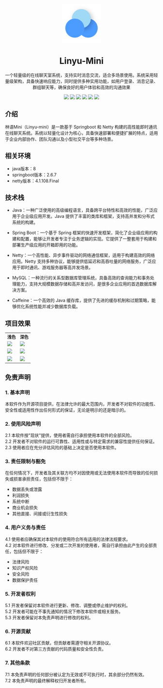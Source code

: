 <p align="center">
  <img width="128px" src=".github/logo.png" />
</p>
<div  align="center">
<h1>Linyu-Mini</h1>
<p>一个轻量级的在线聊天室系统，支持实时消息交流，适合多场景使用。系统采用轻量级架构，具备快速响应能力，同时提供多种实用功能，如用户登录、消息记录、群组聊天等，确保良好的用户体验和高效的沟通效果</p>
<img src="https://img.shields.io/badge/Java-8-red?logo=java&logoColor=white">
<img src="https://img.shields.io/badge/Spring%20Boot-2.6.7-green?logo=spring-boot&logoColor=white">
<img src="https://img.shields.io/badge/Netty-4.x-red?logo=netty&logoColor=white">
<img src="https://img.shields.io/badge/MySQL-8.0-blue?logo=mysql&logoColor=white">
<img src="https://img.shields.io/badge/Hutool-5.8.18-42b983?logo=java&logoColor=white">
<img src="https://img.shields.io/badge/Caffeine-2.9.3-4e77b2?logo=java&logoColor=white">
</div>

## 介绍

林语Mini（Linyu-mini）是一款基于 Springboot 和 Netty
构建的高性能即时通讯在线聊天系统。系统以轻量化设计为核心，具备快速部署和便捷扩展的特点，适用于企业内部协作、团队沟通以及小型社交平台等多种场景。

## 相关环境

- java版本：8
- springboot版本：2.6.7
- netty版本：4.1.108.Final

## 技术栈

- Java：一种广泛使用的高级编程语言，具备跨平台特性和高效的性能，广泛应用于企业级应用开发。Java 提供了丰富的类库和框架，支持高并发和分布式系统的构建。

- Spring Boot：一个基于 Spring 框架的快速开发框架，简化了企业级应用的构建和配置，能够让开发者专注于业务逻辑的实现。它提供了一整套用于构建和部署生产级应用的开箱即用的功能。

- Netty：一个高性能、异步事件驱动的网络通信框架，适用于构建高效的网络应用。Netty
  支持多种协议，能够提供低延迟和高吞吐量的网络服务，广泛应用于即时通讯、游戏服务器等高并发场景。

- MySQL：一种流行的关系型数据库管理系统，具备高效的查询能力和事务处理能力，支持大规模数据存储和高并发访问，是很多企业应用的首选数据库解决方案。

- Caffeine：一个高效的 Java 缓存库，提供了先进的缓存机制和过期策略，能够优化系统性能并减少数据库负载。

## 项目效果

<table>
  <tr>
      <td width="50%" align="center"><b>浅色</b></td>
      <td width="50%" align="center"><b>深色</b></td>
  </tr>
  <tr>
     <td><img src="https://github.com/user-attachments/assets/7460447a-c0ce-41e4-8753-b4c24c61d29f"/></td>
     <td><img src="https://github.com/user-attachments/assets/d5bb00aa-5d42-43d9-ac86-7d848f22589a"/></td>
  </tr>
  <tr>
     <td><img src="https://github.com/user-attachments/assets/87488c61-d9a8-4ef7-bfee-b1cb08aac74b"/></td>
     <td><img src="https://github.com/user-attachments/assets/9e3e8469-46fc-4c6f-9513-9154ec921c9a"/></td>
  </tr>
  <tr>
     <td><img src="https://github.com/user-attachments/assets/591df13b-0b80-4c64-a437-f377ff2a27d3"/></td>
     <td><img src="https://github.com/user-attachments/assets/e682ca36-44eb-4af0-a1cd-0bfdef7a7935"/></td>
  </tr>
</table>

## 免责声明

### 1. 基本声明

本软件作为开源项目提供，在法律允许的最大范围内，开发者不对软件的功能性、安全性或适用性作出任何形式的保证，无论是明示的还是暗示的。

### 2. 使用风险声明

2.1 本软件按"现状"提供，使用者需自行承担使用本软件的全部风险。  
2.2 开发者不对软件的运行可靠性、适用性或与特定需求的兼容性提供任何保证。  
2.3 使用者应在充分评估风险的基础上决定是否使用本软件。

### 3. 责任限制与豁免

在任何情况下，开发者及其关联方均不对因使用或无法使用本软件而导致的任何损失或损害承担责任，包括但不限于：

- 数据丢失或泄露
- 利润损失
- 系统中断
- 商业机会损失
- 其他直接、间接或衍生性损失

### 4. 用户义务与责任

4.1 使用者应确保其对本软件的使用符合所有适用的法律法规要求。  
4.2 对本软件进行修改、分发或二次开发的使用者，需自行承担由此产生的全部责任，包括但不限于：

- 法律风险
- 知识产权风险
- 安全风险
- 数据保护责任

### 5. 开发者权利

5.1 开发者保留对本软件进行更新、修改、调整或停止维护的权利。  
5.2 开发者可能在不事先通知的情况下修改本软件或相关服务。  
5.3 开发者保留对本免责声明进行修改的权利。

### 6. 开源贡献

6.1 本软件欢迎社区贡献，但贡献者需遵守相关开源协议。  
6.2 开发者不对第三方贡献的代码质量和安全性负责。

### 7. 其他条款

7.1 本免责声明的任何部分被认定为无效或不可执行时，其余部分仍然有效。  
7.2 本免责声明的最终解释权归开发者所有。
